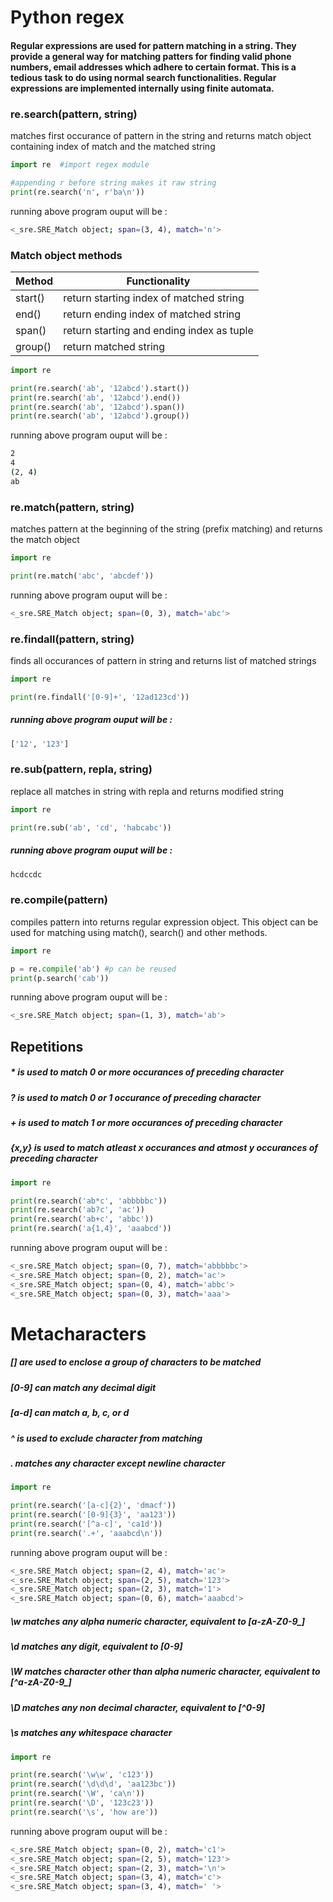 # Python regex

#### Regular expressions are used for pattern matching in a string. They provide a general way for matching patters for finding valid phone numbers, email addresses which adhere to certain format. This is a tedious task to do using normal search functionalities. Regular expressions are implemented internally using finite automata. 


### re.search(pattern, string)

matches first occurance of pattern in the string and returns match object containing index of match and the matched string

```python
import re  #import regex module

#appending r before string makes it raw string
print(re.search('n', r'ba\n'))
```

running above program ouput will be : 

```bash
<_sre.SRE_Match object; span=(3, 4), match='n'>
```

### Match object methods

| Method        | Functionality                               |
| ------------- | -------------                               |
| start()       | return starting index of matched string     |
| end()         | return ending index of matched string       |
| span()        | return starting and ending index as tuple   |
| group()       | return matched string                       |

 
```python
import re 

print(re.search('ab', '12abcd').start()) 
print(re.search('ab', '12abcd').end())  
print(re.search('ab', '12abcd').span())  
print(re.search('ab', '12abcd').group())
```
running above program ouput will be :

```bash
2
4
(2, 4)
ab
```

### re.match(pattern, string) 

matches pattern at the beginning of the string (prefix matching) and returns the match object

```python
import re 

print(re.match('abc', 'abcdef'))
```
running above program ouput will be :

```bash
<_sre.SRE_Match object; span=(0, 3), match='abc'>
```

### re.findall(pattern, string) 

finds all occurances of pattern in string and returns list of matched strings

```python
import re 

print(re.findall('[0-9]+', '12ad123cd'))
```

##### running above program ouput will be :

```bash
['12', '123']
```

### re.sub(pattern, repla, string)

replace all matches in string with repla and returns modified string

```python
import re 

print(re.sub('ab', 'cd', 'habcabc'))
```

##### running above program ouput will be :

```bash
hcdccdc
```

### re.compile(pattern)

compiles pattern into returns regular expression object. This object can be used for matching using match(), search() and other methods.

```python
import re 

p = re.compile('ab') #p can be reused
print(p.search('cab')) 
```

running above program ouput will be :

```bash
<_sre.SRE_Match object; span=(1, 3), match='ab'>
```

## Repetitions
##### \* is used to match 0 or more occurances of preceding character
##### ? is used to match 0 or 1 occurance of preceding character
##### + is used to match 1 or more occurances of preceding character
##### {x,y} is used to match atleast x occurances and atmost y occurances of preceding character

```python
import re

print(re.search('ab*c', 'abbbbbc')) 
print(re.search('ab?c', 'ac'))
print(re.search('ab+c', 'abbc'))
print(re.search('a{1,4}', 'aaabcd'))
```
running above program ouput will be :

```bash
<_sre.SRE_Match object; span=(0, 7), match='abbbbbc'>
<_sre.SRE_Match object; span=(0, 2), match='ac'>
<_sre.SRE_Match object; span=(0, 4), match='abbc'>
<_sre.SRE_Match object; span=(0, 3), match='aaa'>
```

# Metacharacters

##### [] are used to enclose a group of characters to be matched
##### [0-9] can match any decimal digit
##### [a-d] can match a, b, c, or d 
##### ^ is used to exclude character from matching
##### . matches any character except newline character

```python
import re

print(re.search('[a-c]{2}', 'dmacf')) 
print(re.search('[0-9]{3}', 'aa123'))
print(re.search('[^a-c]', 'ca1d'))
print(re.search('.+', 'aaabcd\n'))
```
running above program ouput will be :

```bash
<_sre.SRE_Match object; span=(2, 4), match='ac'>
<_sre.SRE_Match object; span=(2, 5), match='123'>
<_sre.SRE_Match object; span=(2, 3), match='1'>
<_sre.SRE_Match object; span=(0, 6), match='aaabcd'>
```

##### \w matches any alpha numeric character, equivalent to [a-zA-Z0-9_]
##### \d matches any digit, equivalent to [0-9]
##### \W matches character other than alpha numeric character, equivalent to [^a-zA-Z0-9_]
##### \D matches any non decimal character, equivalent to [^0-9]
##### \s matches any whitespace character

```python
import re

print(re.search('\w\w', 'c123')) 
print(re.search('\d\d\d', 'aa123bc'))
print(re.search('\W', 'ca\n'))
print(re.search('\D', '123c23'))
print(re.search('\s', 'how are'))
```
running above program ouput will be :

```bash
<_sre.SRE_Match object; span=(0, 2), match='c1'>
<_sre.SRE_Match object; span=(2, 5), match='123'>
<_sre.SRE_Match object; span=(2, 3), match='\n'>
<_sre.SRE_Match object; span=(3, 4), match='c'>
<_sre.SRE_Match object; span=(3, 4), match=' '>
```
